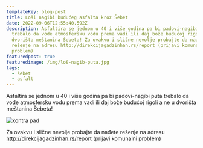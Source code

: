 ```yaml
---
templateKey: blog-post
title: Loši nagibi budućeg asfalta kroz Šebet
date: 2022-09-06T12:55:40.592Z
description: Asfaltira se jednom u 40 i više godina pa bi padovi-nagibi puta
  trebalo da vode atmosfersku vodu prema vadi ili daj bože budućoj rigoli a ne u
  dvorišta meštanina Šebeta! Za ovakvu i slične nevolje probajte da nađete
  rešenje na adresu http://direkcijagadzinhan.rs/report (prijavi komunalni
  problem)
featuredpost: true
featuredimage: /img/loš-nagib-puta.jpg
tags:
  - šebet
  - asfalt
---
```

Asfaltira se jednom u 40 i više godina pa bi padovi-nagibi puta trebalo da vode atmosfersku vodu prema vadi ili daj bože budućoj rigoli a ne u dvorišta meštanina Šebeta!

![kontra pad](/img/loš-nagib-puta.jpg "kontra pad")

Za ovakvu i slične nevolje probajte da nađete rešenje na adresu <http://direkcijagadzinhan.rs/report> (prijavi komunalni problem)